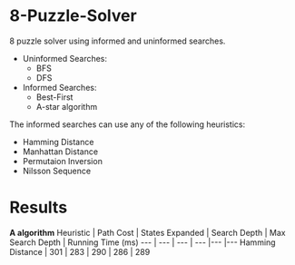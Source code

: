 # 8-Puzzle-Solver
8 puzzle solver using informed and uninformed searches.

- Uninformed Searches: 
  - BFS
  - DFS
- Informed Searches:
  - Best-First
  - A-star algorithm

The informed searches can use any of the following heuristics:
- Hamming Distance
- Manhattan Distance
- Permutaion Inversion
- Nilsson Sequence

# Results

**A algorithm**
Heuristic | Path Cost | States Expanded | Search Depth | Max Search Depth | Running Time (ms)
--- | --- | --- | --- |--- |---
Hamming Distance | 301 | 283 | 290 | 286 | 289
